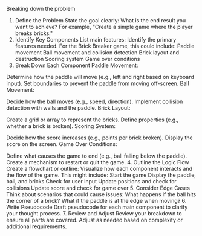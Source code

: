 Breaking down the problem
1. Define the Problem
  State the goal clearly: What is the end result you want to achieve? For example, "Create a simple game where the player breaks bricks."
2. Identify Key Components
  List main features: Identify the primary features needed. For the Brick Breaker game, this could include:
  Paddle movement
  Ball movement and collision detection
  Brick layout and destruction
  Scoring system
  Game over conditions
3. Break Down Each Component
  Paddle Movement:

  Determine how the paddle will move (e.g., left and right based on keyboard input).
  Set boundaries to prevent the paddle from moving off-screen.
  Ball Movement:

  Decide how the ball moves (e.g., speed, direction).
  Implement collision detection with walls and the paddle.
  Brick Layout:

  Create a grid or array to represent the bricks.
  Define properties (e.g., whether a brick is broken).
  Scoring System:

  Decide how the score increases (e.g., points per brick broken).
  Display the score on the screen.
  Game Over Conditions:

  Define what causes the game to end (e.g., ball falling below the paddle).
  Create a mechanism to restart or quit the game.
4. Outline the Logic Flow
  Create a flowchart or outline: Visualize how each component interacts and the flow of the game. This might include:
  Start the game
  Display the paddle, ball, and bricks
  Check for user input
  Update positions and check for collisions
  Update score and check for game over
5. Consider Edge Cases
  Think about scenarios that could cause issues:
  What happens if the ball hits the corner of a brick?
  What if the paddle is at the edge when moving?
6. Write Pseudocode
  Draft pseudocode for each main component to clarify your thought process. 
7. Review and Adjust
  Review your breakdown to ensure all parts are covered.
  Adjust as needed based on complexity or additional requirements.
